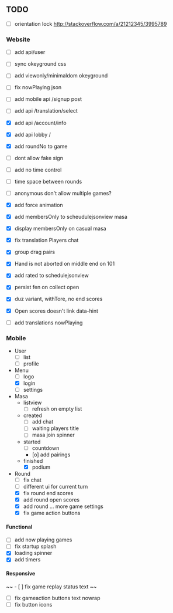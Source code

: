 ## TODO

- [ ] orientation lock http://stackoverflow.com/a/21212345/3995789

### Website

- [ ] add api/user
- [ ] sync okeyground css
- [ ] add viewonly/minimaldom okeyground
- [ ] fix nowPlaying json
- [ ] add mobile api /signup post
- [ ] add api /translation/select
- [x] add api /account/info
- [x] add api lobby /
- [x] add roundNo to game
- [ ] dont allow fake sign
- [ ] add no time control
- [ ] time space between rounds
- [ ] anonymous don't allow multiple games?

- [x] add force animation
- [x] add membersOnly to scheudulejsonview masa
- [x] display membersOnly on casual masa
- [x] fix translation Players chat

- [x] group drag pairs
- [x] Hand is not aborted on middle end on 101
- [x] add rated to schedulejsonview
- [x] persist fen on collect open
- [x] duz variant, withTore, no end scores
- [x] Open scores doesn't link data-hint
- [ ] add translations
  nowPlaying


### Mobile

* User
  - [ ] list
  - [ ] profile

* Menu
  - [ ] logo
  - [x] login
  - [ ] settings

* Masa
  * listview
    - [ ] refresh on empty list
  * created
    - [ ] add chat
    - [ ] waiting players title
    - [ ] masa join spinner
  * started
    - [ ] countdown
    - [o] add pairings
  * finished
    - [x] podium

* Round
  - [ ] fix chat
  - [ ] different ui for current turn
  - [x] fix round end scores
  - [x] add round open scores
  - [x] add round ... more game settings
  - [x] fix game action buttons

#### Functional
  - [ ] add now playing games
  - [ ] fix startup splash
  - [x] loading spinner
  - [x] add timers

  #### Responsive
  ~~ - [ ] fix game replay status text ~~
  - [ ] fix gameaction buttons text nowrap
  - [ ] fix button icons
